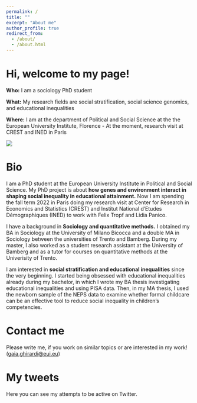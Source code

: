 ```yaml
---
permalink: /
title: ""
excerpt: "About me"
author_profile: true
redirect_from: 
  - /about/
  - /about.html
---
```



Hi, welcome to my page!
======


**Who:**    I am a sociology PhD student

**What:**   My research fields are social stratification, social science genomics, and educational inequalities

**Where:**  I am at the department of Political and Social Science at the the European University Institute, Florence - At the moment, research visit at CREST and INED in Paris

![](http://gaiaghirardi.github.io/images/bybike1.jpeg)


Bio
======


 I am a PhD student at the European University Institute in Political and Social Science. My PhD project is about **how genes and environment interact in shaping social inequality in educational attainment.** Now I am spending the fall term 2022 in Paris doing my research visit at Center for Research in Economics and Statistics (CREST) and Institut National d’Etudes Démographiques (INED) to work with Felix Tropf and Lidia Panico. 

 I have a background in **Sociology and quantitative methods.** I obtained my BA in Sociology at the University of Milano Bicocca and a double MA in Sociology between the universities of Trento and Bamberg. During my master, I also worked as a student research assistant at the University of Bamberg and as a tutor for courses on quantitative methods at the Univerisity of Trento.

I am interested in **social stratification and educational inequalities** since the very beginning. I started being obsessed with educational inequalities already during my bachelor, in which I wrote my BA thesis investigating educational inequalities and using PISA data. Then, in my MA thesis, I used the newborn sample of the NEPS data to examine whether formal childcare can be an effective tool to reduce social inequality in children’s competencies.  


Contact me
======

Please write me, if you work on similar topics or are interested in my work! (gaia.ghirardi@eui.eu)


My tweets 
======

Here you can see my attempts to be active on Twitter. 

<a class="twitter-timeline" data-tweet-limit="1" data-width="700"  align="center"  href="https://twitter.com/GaiaGhirardi?ref_src=twsrc%5Etfw"> </a> <script async src="https://platform.twitter.com/widgets.js" charset="utf-8"></script>


